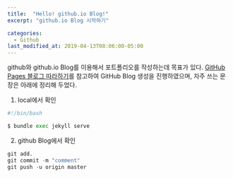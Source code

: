 ```yaml
---
title:  "Hello! github.io Blog!"
excerpt: "github.io Blog 시작하기"

categories:
  - Github
last_modified_at: 2019-04-13T08:06:00-05:00
---
```


github와 github.io Blog를 이용해서 포트폴리오를 작성하는데 목표가 있다. [GitHub Pages 블로그 따라하기](https://devinlife.com/howto%20github%20pages/github-blog-intro/)를 참고하여 GitHub Blog 생성을 진행하였으며, 자주 쓰는 문장은 아래에 정리해 두었다.


1. local에서 확인
```python
#!/bin/bash

$ bundle exec jekyll serve
```

2. github Blog에서 확인
```python
git add.
git commit -m "comment"
git push -u origin master
```
